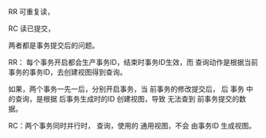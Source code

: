 RR 可重复读，

RC 读已提交，

两者都是事务提交后的问题。

RR： 每个事务开启都会生产事务ID，结束时事务ID生效，而 查询动作是根据当前 事务的事务ID，去创建视图得到查询。

如果，两个事务一先一后，分别开启事务，当 前事务的修改提交后， 后 事务 中的查询，是根据 后事务生成时的ID 创建视图，导致 无法查到 前事务提交的数据。



RC：两个事务同时并行时， 查询，使用的 通用视图，不会 由事务ID 生成视图。


